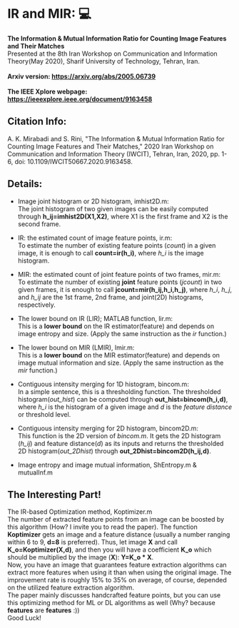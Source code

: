 # IR and MIR: :computer:
**The Information &amp; Mutual Information Ratio for Counting Image Features and Their Matches**
\
Presented at the 8th Iran Workshop on Communication and Information Theory(May 2020), Sharif University of Technology, Tehran, Iran.
\
\
**Arxiv version: https://arxiv.org/abs/2005.06739**
\
\
**The IEEE Xplore webpage: https://ieeexplore.ieee.org/document/9163458**

## Citation Info:
A. K. Mirabadi and S. Rini, "The Information & Mutual Information Ratio for Counting Image Features and Their Matches," 2020 Iran Workshop on Communication and Information Theory (IWCIT), Tehran, Iran, 2020, pp. 1-6, doi: 10.1109/IWCIT50667.2020.9163458.

## Details:
- Image joint histogram or 2D histogram, imhist2D.m:
    \
    The joint histogram of two given images can be easily computed through **h_ij=imhist2D(X1,X2)**, where X1 is the first frame and X2 is the second frame.
    
- IR: the estimated count of image feature points, ir.m:
    \
    To estimate the number of existing feature points (*count*) in a given image, it is enough to call **count=ir(h_i)**, where *h_i* is the image histogram.
    
- MIR: the estimated count of joint feature points of two frames, mir.m:
    \
    To estimate the number of existing **joint** feature points (*jcount*) in two given frames, it is enough to call **jcount=mir(h_ij,h_i,h_j)**, where *h_i*, *h_j*, and *h_ij*     are the 1st frame, 2nd frame, and joint(2D) histograms, respectively.

- The lower bound on IR (LIR); MATLAB function, lir.m:
    \
    This is a **lower bound** on the IR estimator(feature) and depends on image entropy and size. (Apply the same instruction as the *ir* function.)

- The lower bound on MIR (LMIR), lmir.m:
    \
    This is a **lower bound** on the MIR estimator(feature) and depends on image mutual information and size. (Apply the same instruction as the *mir* function.)

- Contiguous intensity merging for 1D histogram, bincom.m:
    \
    In a simple sentence, this is a thresholding function. The thresholded histogram(*out_hist*) can be computed through **out_hist=bincom(h_i,d)**, where *h_i* is the             histogram of a given image and *d* is the *feature distance* or threshold level.

- Contiguous intensity merging for 2D histogram, bincom2D.m:
    \
    This function is the 2D version of *bincom.m*. It gets the 2D histogram (*h_ij*) and feature distance(*d*) as its inputs and returns the thresholded 2D histogram(*out_2Dhist*) through **out_2Dhist=bincom2D(h_ij,d)**.
- Image entropy and image mutual information, ShEntropy.m & mutualInf.m

    
## The Interesting Part!
   The IR-based Optimization method, Koptimizer.m
   \
    The number of extracted feature points from an image can be boosted by this algorithm (How? I invite you to read the paper). The function **Koptimizer** gets an image and a     feature distance (usually a number ranging within 6 to 9, **d=8** is preferred). Thus, let image **X** and call **K_o=Koptimizer(X,d)**, and then you will have a coefficient     **K_o** which should be multiplied by the image (**X**): **Y=K_o * X**.
    \
    Now, you have an image that guarantees feature extraction algorithms can extract more features when using it than when using the original image. The improvement rate is           roughly 15% to 35% on average, of course, depended on the utilized feature extraction algorithm.
    \
    The paper mainly discusses handcrafted feature points, but you can use this optimizing method for ML or DL algorithms as well (Why? because **features** are **features** :))
    \
    Good Luck!
